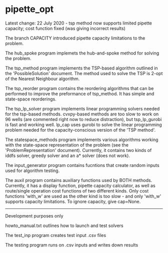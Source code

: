 # pipette_opt

Latest change: 22 July 2020 - tsp method now supports limited pipette capacity; cost function fixed (was giving incorrect results)

The branch CAPACITY introduced pipette capacity limitations to the problem.

The hub_spoke program implemets the hub-and-spoke method for solving the problem.

The tsp_method program implements the TSP-based algorithm outlined in the 'PossibleSolution' document.
The method used to solve the TSP is 2-opt of the Nearest Neighbour algorithm.

The tsp_reorder program contains the reordering algorithms that can be performed to improve the preformance of tsp_method.
It has simple and state-space reorderings.

The tsp_lp_solver program implements linear programming solvers needed for the tsp-based methods.
cvxpy-based methods are too slow to work on 96 wells (are commented right now to reduce distraction), but tsp_lp_gurobi is fast and working well.
lp_cap uses gurobi to solve the linear programming problem needed for the capacity-conscious version of the 'TSP method'.

The statespace_methods program implements various algorithms working with the state-space representation of the problem (see the 'ProblemRepresentation' document).
Currently, it contains two kinds of iddfs solver, greedy solver and an a* solver (does not work).

The input_generator program contains fucntions that create random inputs used for algorithm testing.

The auxil program contains auxiliary functions used by BOTH methods.
Currently, it has a display function, pipette capacity calculator, as well as route/single operation cost functions of two different kinds.
Only cost functions 'with_w' are used as the other kind is too slow - and only 'with_w' supports capacity limitations. To ignore capacity, give cap=None.

***
Development purposes only

howto_manual.txt outlines how to launch and test solvers

The test_inp program creates test input .csv files

The testing program runs on .csv inputs and writes down results
